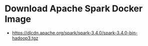 # Download Apache Spark Docker Image

- https://dlcdn.apache.org/spark/spark-3.4.0/spark-3.4.0-bin-hadoop3.tgz